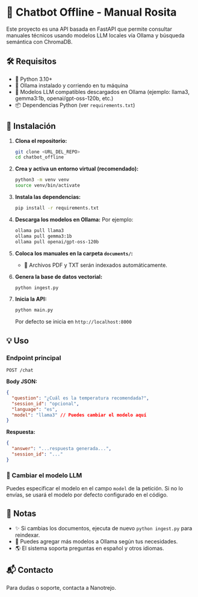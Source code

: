# 🤖 Chatbot Offline - Manual Rosita

Este proyecto es una API basada en FastAPI que permite consultar manuales técnicos usando modelos LLM locales vía Ollama y búsqueda semántica con ChromaDB.

## 🛠️ Requisitos

- 🐍 Python 3.10+
- 🦙 Ollama instalado y corriendo en tu máquina
- 🧠 Modelos LLM compatibles descargados en Ollama (ejemplo: llama3, gemma3:1b, openai/gpt-oss-120b, etc.)
- 📦 Dependencias Python (ver `requirements.txt`)

## 🚀 Instalación

1. **Clona el repositorio:**
   ```bash
   git clone <URL_DEL_REPO>
   cd chatbot_offline
   ```

2. **Crea y activa un entorno virtual (recomendado):**
   ```bash
   python3 -m venv venv
   source venv/bin/activate
   ```

3. **Instala las dependencias:**
   ```bash
   pip install -r requirements.txt
   ```

4. **Descarga los modelos en Ollama:**
   Por ejemplo:
   ```bash
   ollama pull llama3
   ollama pull gemma3:1b
   ollama pull openai/gpt-oss-120b
   ```

5. **Coloca los manuales en la carpeta `documents/`:**
   - 📄 Archivos PDF y TXT serán indexados automáticamente.

6. **Genera la base de datos vectorial:**
   ```bash
   python ingest.py
   ```

7. **Inicia la API:**
   ```bash
   python main.py
   ```
   Por defecto se inicia en `http://localhost:8000`

## 💡 Uso

### Endpoint principal

`POST /chat`

**Body JSON:**
```json
{
  "question": "¿Cuál es la temperatura recomendada?",
  "session_id": "opcional",
  "language": "es",
  "model": "llama3" // Puedes cambiar el modelo aquí
}
```

**Respuesta:**
```json
{
  "answer": "...respuesta generada...",
  "session_id": "..."
}
```

### 🔄 Cambiar el modelo LLM
Puedes especificar el modelo en el campo `model` de la petición. Si no lo envías, se usará el modelo por defecto configurado en el código.

## 📝 Notas
- ✨ Si cambias los documentos, ejecuta de nuevo `python ingest.py` para reindexar.
- 🦙 Puedes agregar más modelos a Ollama según tus necesidades.
- 🌎 El sistema soporta preguntas en español y otros idiomas.

## 📬 Contacto
Para dudas o soporte, contacta a Nanotrejo.
